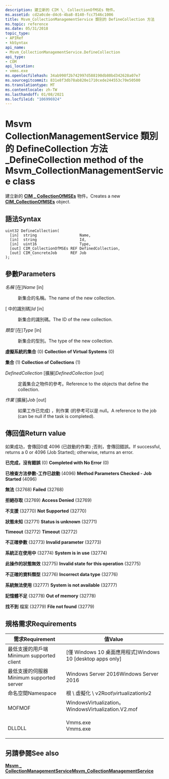 ```yaml
---
description: 建立新的 CIM \_ CollectionOfMSEs 物件。
ms.assetid: cd2a0cde-d4c6-4ba8-8140-fcc7546c1006
title: Msvm_CollectionManagementService 類別的 DefineCollection 方法
ms.topic: reference
ms.date: 05/31/2018
topic_type:
- APIRef
- kbSyntax
api_name:
- Msvm_CollectionManagementService.DefineCollection
api_type:
- COM
api_location:
- vmms.exe
ms.openlocfilehash: 34ab998f2b742997d588190db80bd342628a07e7
ms.sourcegitcommit: 831e8f3db78ab820e1710cede244553c70e50500
ms.translationtype: MT
ms.contentlocale: zh-TW
ms.lasthandoff: 01/08/2021
ms.locfileid: "106996924"
---
```

# <a name="definecollection-method-of-the-msvm_collectionmanagementservice-class"></a><span data-ttu-id="35e22-103">Msvm CollectionManagementService 類別的 DefineCollection 方法 \_</span><span class="sxs-lookup"><span data-stu-id="35e22-103">DefineCollection method of the Msvm\_CollectionManagementService class</span></span>

<span data-ttu-id="35e22-104">建立新的 [**CIM \_ CollectionOfMSEs**](cim-collectionofmses.md) 物件。</span><span class="sxs-lookup"><span data-stu-id="35e22-104">Creates a new [**CIM\_CollectionOfMSEs**](cim-collectionofmses.md) object.</span></span>

## <a name="syntax"></a><span data-ttu-id="35e22-105">語法</span><span class="sxs-lookup"><span data-stu-id="35e22-105">Syntax</span></span>


```mof
uint32 DefineCollection(
  [in]  string                   Name,
  [in]  string                   Id,
  [in]  uint16                   Type,
  [out] CIM_CollectionOfMSEs REF DefinedCollection,
  [out] CIM_ConcreteJob      REF Job
);
```



## <a name="parameters"></a><span data-ttu-id="35e22-106">參數</span><span class="sxs-lookup"><span data-stu-id="35e22-106">Parameters</span></span>

<dl> <dt>

<span data-ttu-id="35e22-107">*名稱* \[在\]</span><span class="sxs-lookup"><span data-stu-id="35e22-107">*Name* \[in\]</span></span>
</dt> <dd>

<span data-ttu-id="35e22-108">新集合的名稱。</span><span class="sxs-lookup"><span data-stu-id="35e22-108">The name of the new collection.</span></span>

</dd> <dt>

<span data-ttu-id="35e22-109"> \[ 中的識別碼\]</span><span class="sxs-lookup"><span data-stu-id="35e22-109">*Id* \[in\]</span></span>
</dt> <dd>

<span data-ttu-id="35e22-110">新集合的識別碼。</span><span class="sxs-lookup"><span data-stu-id="35e22-110">The ID of the new collection.</span></span>

</dd> <dt>

<span data-ttu-id="35e22-111">*類型* \[在\]</span><span class="sxs-lookup"><span data-stu-id="35e22-111">*Type* \[in\]</span></span>
</dt> <dd>

<span data-ttu-id="35e22-112">新集合的型別。</span><span class="sxs-lookup"><span data-stu-id="35e22-112">The type of the new collection.</span></span>

<dt>

<span id="Collection_of_Virtual_Systems"></span><span id="collection_of_virtual_systems"></span><span id="COLLECTION_OF_VIRTUAL_SYSTEMS"></span>

<span data-ttu-id="35e22-113">**虛擬系統的集合** (0) </span><span class="sxs-lookup"><span data-stu-id="35e22-113">**Collection of Virtual Systems** (0)</span></span>


</dt> <dd></dd> <dt>

<span id="Collection_of_Collections"></span><span id="collection_of_collections"></span><span id="COLLECTION_OF_COLLECTIONS"></span>

<span data-ttu-id="35e22-114">**集合** (1) </span><span class="sxs-lookup"><span data-stu-id="35e22-114">**Collection of Collections** (1)</span></span>


</dt> <dd></dd> </dl> </dd> <dt>

<span data-ttu-id="35e22-115">*DefinedCollection* \[擴展\]</span><span class="sxs-lookup"><span data-stu-id="35e22-115">*DefinedCollection* \[out\]</span></span>
</dt> <dd>

<span data-ttu-id="35e22-116">定義集合之物件的參考。</span><span class="sxs-lookup"><span data-stu-id="35e22-116">Reference to the objects that define the collection.</span></span>

</dd> <dt>

<span data-ttu-id="35e22-117">*作業* \[擴展\]</span><span class="sxs-lookup"><span data-stu-id="35e22-117">*Job* \[out\]</span></span>
</dt> <dd>

<span data-ttu-id="35e22-118">如果工作已完成) ，則作業 (的參考可以是 null。</span><span class="sxs-lookup"><span data-stu-id="35e22-118">A reference to the job (can be null if the task is completed).</span></span>

</dd> </dl>

## <a name="return-value"></a><span data-ttu-id="35e22-119">傳回值</span><span class="sxs-lookup"><span data-stu-id="35e22-119">Return value</span></span>

<span data-ttu-id="35e22-120">如果成功，會傳回0或 4096 (已啟動的作業) ;否則，會傳回錯誤。</span><span class="sxs-lookup"><span data-stu-id="35e22-120">If successful, returns a 0 or 4096 (Job Started); otherwise, returns an error.</span></span>

<dl> <dt>

<span data-ttu-id="35e22-121">**已完成，沒有錯誤** (0) </span><span class="sxs-lookup"><span data-stu-id="35e22-121">**Completed with No Error** (0)</span></span>
</dt> <dt>

<span data-ttu-id="35e22-122">**已檢查方法參數-工作已啟動** (4096) </span><span class="sxs-lookup"><span data-stu-id="35e22-122">**Method Parameters Checked - Job Started** (4096)</span></span>
</dt> <dt>

<span data-ttu-id="35e22-123">**無法** (32768) </span><span class="sxs-lookup"><span data-stu-id="35e22-123">**Failed** (32768)</span></span>
</dt> <dt>

<span data-ttu-id="35e22-124">**拒絕存取** (32769) </span><span class="sxs-lookup"><span data-stu-id="35e22-124">**Access Denied** (32769)</span></span>
</dt> <dt>

<span data-ttu-id="35e22-125">**不支援** (32770) </span><span class="sxs-lookup"><span data-stu-id="35e22-125">**Not Supported** (32770)</span></span>
</dt> <dt>

<span data-ttu-id="35e22-126">**狀態未知** (32771) </span><span class="sxs-lookup"><span data-stu-id="35e22-126">**Status is unknown** (32771)</span></span>
</dt> <dt>

<span data-ttu-id="35e22-127">**Timeout** (32772) </span><span class="sxs-lookup"><span data-stu-id="35e22-127">**Timeout** (32772)</span></span>
</dt> <dt>

<span data-ttu-id="35e22-128">**不正確參數** (32773) </span><span class="sxs-lookup"><span data-stu-id="35e22-128">**Invalid parameter** (32773)</span></span>
</dt> <dt>

<span data-ttu-id="35e22-129">**系統正在使用中** (32774) </span><span class="sxs-lookup"><span data-stu-id="35e22-129">**System is in use** (32774)</span></span>
</dt> <dt>

<span data-ttu-id="35e22-130">**此操作的狀態無效** (32775) </span><span class="sxs-lookup"><span data-stu-id="35e22-130">**Invalid state for this operation** (32775)</span></span>
</dt> <dt>

<span data-ttu-id="35e22-131">**不正確的資料類型** (32776) </span><span class="sxs-lookup"><span data-stu-id="35e22-131">**Incorrect data type** (32776)</span></span>
</dt> <dt>

<span data-ttu-id="35e22-132">**系統無法使用** (32777) </span><span class="sxs-lookup"><span data-stu-id="35e22-132">**System is not available** (32777)</span></span>
</dt> <dt>

<span data-ttu-id="35e22-133">**記憶體不足** (32778) </span><span class="sxs-lookup"><span data-stu-id="35e22-133">**Out of memory** (32778)</span></span>
</dt> <dt>

<span data-ttu-id="35e22-134">**找不到** 檔案 (32779) </span><span class="sxs-lookup"><span data-stu-id="35e22-134">**File not found** (32779)</span></span>
</dt> </dl>

## <a name="requirements"></a><span data-ttu-id="35e22-135">規格需求</span><span class="sxs-lookup"><span data-stu-id="35e22-135">Requirements</span></span>



| <span data-ttu-id="35e22-136">需求</span><span class="sxs-lookup"><span data-stu-id="35e22-136">Requirement</span></span> | <span data-ttu-id="35e22-137">值</span><span class="sxs-lookup"><span data-stu-id="35e22-137">Value</span></span> |
|-------------------------------------|---------------------------------------------------------------------------------------------------------|
| <span data-ttu-id="35e22-138">最低支援的用戶端</span><span class="sxs-lookup"><span data-stu-id="35e22-138">Minimum supported client</span></span><br/> | <span data-ttu-id="35e22-139">\[僅 Windows 10 桌面應用程式\]</span><span class="sxs-lookup"><span data-stu-id="35e22-139">Windows 10 \[desktop apps only\]</span></span><br/>                                                             |
| <span data-ttu-id="35e22-140">最低支援的伺服器</span><span class="sxs-lookup"><span data-stu-id="35e22-140">Minimum supported server</span></span><br/> | <span data-ttu-id="35e22-141">Windows Server 2016</span><span class="sxs-lookup"><span data-stu-id="35e22-141">Windows Server 2016</span></span><br/>                                                                          |
| <span data-ttu-id="35e22-142">命名空間</span><span class="sxs-lookup"><span data-stu-id="35e22-142">Namespace</span></span><br/>                | <span data-ttu-id="35e22-143">根 \\ 虛擬化 \\ v2</span><span class="sxs-lookup"><span data-stu-id="35e22-143">Root\\virtualization\\v2</span></span><br/>                                                                     |
| <span data-ttu-id="35e22-144">MOF</span><span class="sxs-lookup"><span data-stu-id="35e22-144">MOF</span></span><br/>                      | <dl> <span data-ttu-id="35e22-145"><dt>WindowsVirtualization。</dt></span><span class="sxs-lookup"><span data-stu-id="35e22-145"><dt>WindowsVirtualization.V2.mof</dt></span></span> </dl> |
| <span data-ttu-id="35e22-146">DLL</span><span class="sxs-lookup"><span data-stu-id="35e22-146">DLL</span></span><br/>                      | <dl> <span data-ttu-id="35e22-147"><dt>Vmms.exe</dt></span><span class="sxs-lookup"><span data-stu-id="35e22-147"><dt>Vmms.exe</dt></span></span> </dl>                     |



## <a name="see-also"></a><span data-ttu-id="35e22-148">另請參閱</span><span class="sxs-lookup"><span data-stu-id="35e22-148">See also</span></span>

<dl> <dt>

[<span data-ttu-id="35e22-149">**Msvm \_ CollectionManagementService**</span><span class="sxs-lookup"><span data-stu-id="35e22-149">**Msvm\_CollectionManagementService**</span></span>](msvm-collectionmanagementservice.md)
</dt> </dl>

 

 




